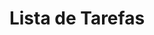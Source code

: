 ---
title: "Lista de Tarefas"
link: "https://gerenciador-tarefas-lac.vercel.app/"
icon: "fas fa-tasks"
target: "_blank"
rel: "noopener"
tag: "work"
---